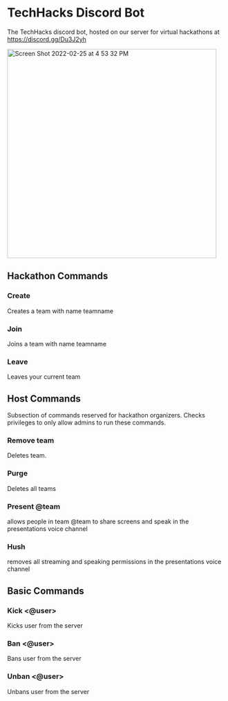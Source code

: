 # TechHacks Discord Bot
The TechHacks discord bot, hosted on our server for virtual hackathons at https://discord.gg/Du3J2yh

<img width="484" alt="Screen Shot 2022-02-25 at 4 53 32 PM" src="https://user-images.githubusercontent.com/54873722/155808270-a158468e-f819-405e-aaa2-a275eaad8853.png">


## Hackathon Commands

### Create <teamname>
  
Creates a team with name teamname
  
### Join <teamname>
  
Joins a team with name teamname

### Leave

Leaves your current team


## Host Commands
  
Subsection of commands reserved for hackathon organizers. Checks privileges to only allow admins to run these commands.
  
### Remove team
  
Deletes team. 

 
### Purge 

Deletes all teams

### Present @team 

allows people in team @team to share screens and speak in the presentations voice channel

### Hush 
removes all streaming and speaking permissions in the presentations voice channel


## Basic Commands
  

### Kick <@user>
  
Kicks user from the server

### Ban <@user>
  
Bans user from the server

### Unban <@user>
  
Unbans user from the server
